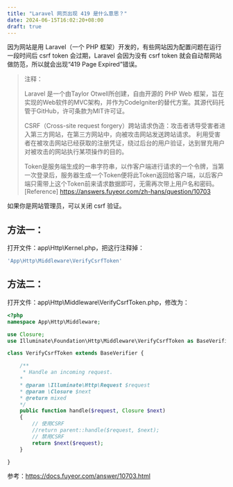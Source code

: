 ```yaml
---
title: "Laravel 网页出现 419 是什么意思？"
date: 2024-06-15T16:02:20+08:00
draft: true
---
```



因为网站是用 Laravel（一个 PHP 框架）开发的，有些网站因为配置问题在运行一段时间后 csrf token 会过期，Laravel 会因为没有 csrf token 就会自动帮网站做防范，所以就会出现“419 Page Expired”错误。

> 注释：
>
> Laravel 是一个由Taylor Otwell所创建，自由开源的 PHP Web 框架，旨在实现的Web软件的MVC架构，并作为CodeIgniter的替代方案。其源代码托管于GitHub，许可条款为MIT许可证。
>
> CSRF（Cross-site request forgery）跨站请求伪造：攻击者诱导受害者进入第三方网站，在第三方网站中，向被攻击网站发送跨站请求。 利用受害者在被攻击网站已经获取的注册凭证，绕过后台的用户验证，达到冒充用户对被攻击的网站执行某项操作的目的。
>
> Token是服务端生成的一串字符串，以作客户端进行请求的一个令牌，当第一次登录后，服务器生成一个Token便将此Token返回给客户端，以后客户端只需带上这个Token前来请求数据即可，无需再次带上用户名和密码。
> [Reference] https://answers.fuyeor.com/zh-hans/question/10703

如果你是网站管理员，可以关闭 csrf 验证。

## **方法一：**

打开文件：app\Http\Kernel.php，把这行注释掉：

```php
'App\Http\Middleware\VerifyCsrfToken'
```

## **方法二：**

打开文件：app\Http\Middleware\VerifyCsrfToken.php，修改为：

```php
<?php
namespace App\Http\Middleware;

use Closure;
use Illuminate\Foundation\Http\Middleware\VerifyCsrfToken as BaseVerifier;

class VerifyCsrfToken extends BaseVerifier {

    /**
     * Handle an incoming request.
    *
    * @param \Illuminate\Http\Request $request
    * @param \Closure $next
    * @return mixed
    */
    public function handle($request, Closure $next)
    {
        // 使用CSRF
        //return parent::handle($request, $next);
        // 禁用CSRF
        return $next($request);
    }

}
```

参考：https://docs.fuyeor.com/answer/10703.html
